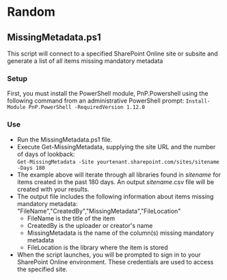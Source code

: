 # Random
## MissingMetadata.ps1
This script will connect to a specified SharePoint Online site or subsite and generate a list of all items missing mandatory metadata  
### Setup
First, you must install the PowerShell module, PnP.Powershell using the following command from an administrative PowerShell prompt:
```Install-Module PnP.PowerShell -RequiredVersion 1.12.0```  
### Use
- Run the MissingMetadata.ps1 file.  
- Execute Get-MissingMetadata, supplying the site URL and the number of days of lookback:  
```Get-MissingMetadata -Site yourtenant.sharepoint.com/sites/sitename -Days 180```  
- The example above will iterate through all libraries found in _sitename_ for items created in the past 180 days.  An output _sitename_.csv file will be created with your results.
- The output file includes the following information about items missing mandatory metadata: "FileName","CreatedBy","MissingMetadata","FileLocation"
  - FileName is the title of the item
  - CreatedBy is the uploader or creator's name
  - MissingMetadata is the name of the column(s) missing mandatory metadata
  - FileLocation is the library where the item is stored
- When the script launches, you will be prompted to sign in to your SharePoint Online environment.  These credentials are used to access the specified site.  
